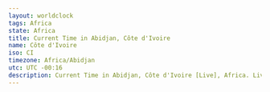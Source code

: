 ```yaml
---
layout: worldclock
tags: Africa
state: Africa
title: Current Time in Abidjan, Côte d'Ivoire
name: Côte d'Ivoire
iso: CI
timezone: Africa/Abidjan
utc: UTC -00:16
description: Current Time in Abidjan, Côte d'Ivoire [Live], Africa. Live update now time in Abidjan, timezone Africa/Abidjan, UTC -00:16, Country ISO code & Current Local Time.
---
```


